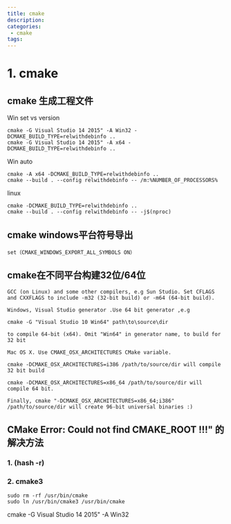 ```yaml
---
title: cmake
description:
categories:
 - cmake
tags:
---
```


# 1. cmake


## cmake 生成工程文件

Win set vs version
```
cmake -G Visual Studio 14 2015" -A Win32 -DCMAKE_BUILD_TYPE=relwithdebinfo ..
cmake -G Visual Studio 14 2015" -A x64 -DCMAKE_BUILD_TYPE=relwithdebinfo ..

```

Win auto
```
cmake -A x64 -DCMAKE_BUILD_TYPE=relwithdebinfo ..
cmake --build . --config relwithdebinfo -- /m:%NUMBER_OF_PROCESSORS%
```


linux
```
cmake -DCMAKE_BUILD_TYPE=relwithdebinfo ..
cmake --build . --config relwithdebinfo -- -j$(nproc)
```

## cmake windows平台符号导出

```
set（CMAKE_WINDOWS_EXPORT_ALL_SYMBOLS ON）
```

## cmake在不同平台构建32位/64位

```
GCC (on Linux) and some other compilers, e.g Sun Studio. Set CFLAGS and CXXFLAGS to include -m32 (32-bit build) or -m64 (64-bit build).

Windows, Visual Studio generator .Use 64 bit generator ,e.g

cmake -G "Visual Studio 10 Win64" path\to\source\dir

to compile 64-bit (x64). Omit "Win64" in generator name, to build for 32 bit

Mac OS X. Use CMAKE_OSX_ARCHITECTURES CMake variable.

cmake -DCMAKE_OSX_ARCHITECTURES=i386 /path/to/source/dir will compile 32 bit build

cmake -DCMAKE_OSX_ARCHITECTURES=x86_64 /path/to/source/dir will compile 64 bit.

Finally, cmake "-DCMAKE_OSX_ARCHITECTURES=x86_64;i386" /path/to/source/dir will create 96-bit universal binaries :)
```

## CMake Error: Could not find CMAKE_ROOT !!!" 的解决方法

### 1. (hash -r)
### 2. cmake3
```
sudo rm -rf /usr/bin/cmake
sudo ln /usr/bin/cmake3 /usr/bin/cmake
```


cmake -G Visual Studio 14 2015" -A Win32